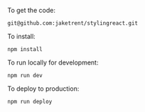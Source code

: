 To get the code:

```
git@github.com:jaketrent/stylingreact.git
```

To install:

```
npm install
```

To run locally for development:

```
npm run dev
```

To deploy to production:

```
npm run deploy
```
